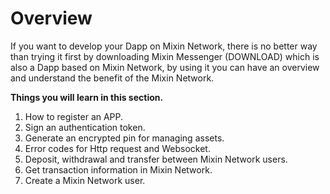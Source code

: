 # Overview

If you want to develop your Dapp on Mixin Network, there is no better way than trying it first by downloading Mixin Messenger (DOWNLOAD) which is also a Dapp based on Mixin Network, by using it you can have an overview and understand the benefit of the Mixin Network.

**Things you will learn in this section.**

1. How to register an APP.
2. Sign an authentication token.
3. Generate an encrypted pin for managing assets.
4. Error codes for Http request and Websocket.
5. Deposit, withdrawal and transfer between Mixin Network users.
6. Get transaction information in Mixin Network.
7. Create a Mixin Network user.